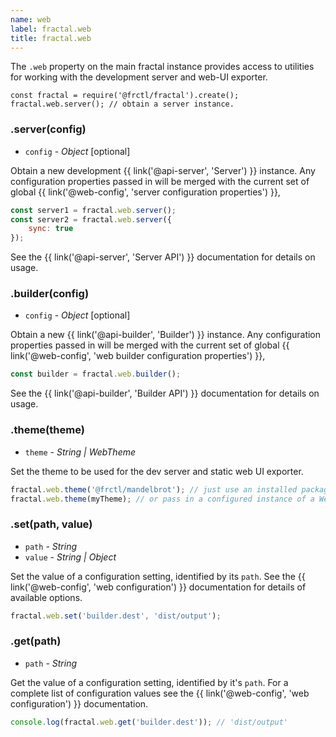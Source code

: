 ```yaml
---
name: web
label: fractal.web
title: fractal.web
---
```


The `.web` property on the main fractal instance provides access to utilities for working with the development server and web-UI exporter.

```
const fractal = require('@frctl/fractal').create();
fractal.web.server(); // obtain a server instance.
```

### .server(config)

* `config` - *Object* [optional]

Obtain a new development {{ link('@api-server', 'Server') }} instance. Any configuration properties passed in will be merged with the current set of global {{ link('@web-config', 'server configuration properties') }},

```js
const server1 = fractal.web.server();
const server2 = fractal.web.server({
    sync: true
});
```

See the {{ link('@api-server', 'Server API') }} documentation for details on usage.

### .builder(config)

* `config` - *Object* [optional]

Obtain a new {{ link('@api-builder', 'Builder') }} instance. Any configuration properties passed in will be merged with the current set of global {{ link('@web-config', 'web builder configuration properties') }},

```js
const builder = fractal.web.builder();
```

See the {{ link('@api-builder', 'Builder API') }} documentation for details on usage.

### .theme(theme)

* `theme` - *String | WebTheme*

Set the theme to be used for the dev server and static web UI exporter.

```js
fractal.web.theme('@frctl/mandelbrot'); // just use an installed package name
fractal.web.theme(myTheme); // or pass in a configured instance of a WebTheme
```

### .set(path, value)

* `path` - *String*
* `value` - *String | Object*

Set the value of a configuration setting, identified by its `path`. See the {{ link('@web-config', 'web configuration') }} documentation for details of available options.

```js
fractal.web.set('builder.dest', 'dist/output');
```

### .get(path)

* `path` - *String*

Get the value of a configuration setting, identified by it's `path`. For a complete list of configuration values see the {{ link('@web-config', 'web configuration') }} documentation.

```js
console.log(fractal.web.get('builder.dest')); // 'dist/output'
```
